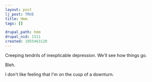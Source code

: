 ```yaml
--- 
layout: post
lj_post: TRUE
title: Hmm.
tags: []

drupal_path: hmm
drupal_nid: 1311
created: 1055463120
---
```

Creeping tendrils of inexplicable depression. We'll see how things go.

Bleh.

I don't like feeling that I'm on the cusp of a downturn.

